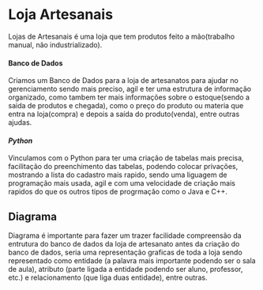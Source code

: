 #  Loja Artesanais #
Lojas de Artesanais é uma loja que tem produtos feito a mão(trabalho manual, não industrializado).
#### **Banco de Dados** ####
Criamos um Banco de Dados para a loja de artesanatos para ajudar no gerenciamento sendo mais preciso, agil e ter uma estrutura de informação organizado,
como tambem ter mais informações sobre o estoque(sendo a saida de produtos e chegada), como o preço do produto ou materia que entra na loja(compra) e 
depois a saída do produto(venda), entre outras ajudas.
#### ***Python*** ####
Vinculamos com o Python para ter uma criação de tabelas mais precisa, facilitação do preenchimento das tabelas, podendo colocar privações, mostrando a
lista do cadastro mais rapido, sendo uma liguagem de programação mais usada, agil e com uma velocidade de criação mais rapidos do que os outros tipos
de progrmação como o Java e C++.

## Diagrama ##
Diagrama é importante para fazer um trazer facilidade compreensão da entrutura do banco de dados da loja de artesanato antes da criação do banco de dados, seria uma representação graficas de toda a loja sendo representado como entidade (a palavra mais importante podendo ser o sala de aula), atributo (parte ligada a entidade podendo ser aluno, professor, etc.) e relacionamento (que liga duas entidade), entre outras.


